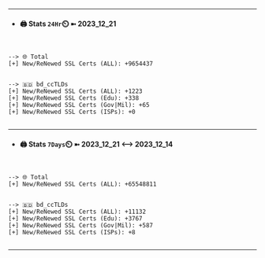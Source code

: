 

---
- #### 🖨️ **Stats** `24Hr`⏲️ ➼ 2023_12_21
```console


--> 🌐 Total
[+] New/ReNewed SSL Certs (ALL): +9654437


--> 🇧🇩 bd_ccTLDs
[+] New/ReNewed SSL Certs (ALL): +1223
[+] New/ReNewed SSL Certs (Edu): +338
[+] New/ReNewed SSL Certs (Gov|Mil): +65
[+] New/ReNewed SSL Certs (ISPs): +0


```

---
- #### 🖨️ **Stats** `7Days`⏲️ ➼ 2023_12_21 <--> 2023_12_14
```console


--> 🌐 Total
[+] New/ReNewed SSL Certs (ALL): +65548811


--> 🇧🇩 bd_ccTLDs
[+] New/ReNewed SSL Certs (ALL): +11132
[+] New/ReNewed SSL Certs (Edu): +3767
[+] New/ReNewed SSL Certs (Gov|Mil): +587
[+] New/ReNewed SSL Certs (ISPs): +8


```

---

